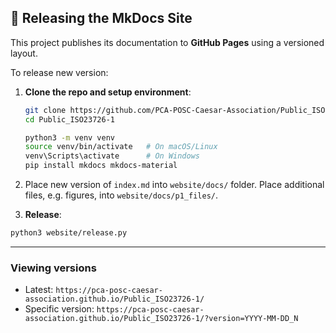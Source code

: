 ## 🚀 Releasing the MkDocs Site

This project publishes its documentation to **GitHub Pages** using a versioned layout.

To release new version:

1. **Clone the repo and setup environment**:

   ```bash
   git clone https://github.com/PCA-POSC-Caesar-Association/Public_ISO23726-1
   cd Public_ISO23726-1
   ```

   ```bash
   python3 -m venv venv
   source venv/bin/activate   # On macOS/Linux
   venv\Scripts\activate      # On Windows
   pip install mkdocs mkdocs-material
   ```

2. Place new version of `index.md` into `website/docs/` folder. Place additional files, e.g. figures, into `website/docs/p1_files/`.

3. **Release**:

```bash
python3 website/release.py
```

---

### **Viewing versions**

* Latest: `https://pca-posc-caesar-association.github.io/Public_ISO23726-1/`
* Specific version: `https://pca-posc-caesar-association.github.io/Public_ISO23726-1/?version=YYYY-MM-DD_N`